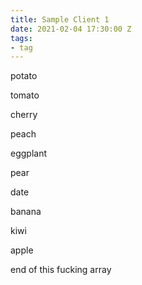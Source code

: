 ```yaml
---
title: Sample Client 1
date: 2021-02-04 17:30:00 Z
tags:
- tag
---
```






potato

tomato

cherry

peach

eggplant

pear

date

banana


 



kiwi

apple


end of this fucking array